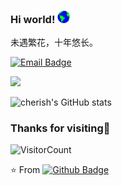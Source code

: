 <!---
cherishyuan/cherishyuan is a ✨ special ✨ repository because its `README.md` (this file) appears on your GitHub profile.
You can click the Preview link to take a look at your changes.
- 👋 Hi, I’m @cherishyuan
- 👀 I’m interested in ...
- 🌱 I’m currently learning ...
- 💞️ I’m looking to collaborate on ...
- 📫 How to reach me ...

--->

### Hi world!  <img src="https://github.com/XuYuQuan0713/Picture/blob/main/Earth.gif" width="20px">
未遇繁花，十年悠长。
<!-- - 👯 I want to be engaged in embedded work in the future.
- 🌱 I’m currently learning path planning. --> 
[![Email Badge](https://img.shields.io/badge/-Email-c14438?style=flat-square&logo=Gmail&logoColor=white&link=mailto:xu.yuquan@outlook.com)](mailto:xu.yuquan@outlook.com)
<!--[![Bilibili Badge](https://img.shields.io/badge/-BiliBili-D14970?style=flat-square&logo=Bilibili&logoColor=white&link=https://space.bilibili.com/286892977)](https://space.bilibili.com/286892977)-->
<a href="https://github.com/cherishyuan">
 <img height="180em" src="https://github-readme-stats.vercel.app/api?username=cherishyuan&theme=merko&&show_icons=true" />
</a>

![cherish's GitHub stats](https://github-readme-stats.vercel.app/api?username=cherishyuan&theme=merko&&show_icons=true)

### Thanks for visiting:eyes:
![VisitorCount](https://profile-counter.glitch.me/cherishyuan/count.svg)

⭐️ From [![Github Badge](https://img.shields.io/badge/-Github-232323?style=flat-square&logo=Github&logoColor=white&link=https://github.com/cherishyuan)](https://github.com/cherishyuan)

